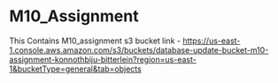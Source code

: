 # M10_Assignment
This Contains M10_assignment
 s3 bucket link - https://us-east-1.console.aws.amazon.com/s3/buckets/database-update-bucket-m10-assignment-konnothbiju-bitterlein?region=us-east-1&bucketType=general&tab=objects
